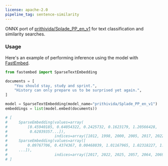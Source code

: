 ```yaml
---
license: apache-2.0
pipeline_tag: sentence-similarity
---
```


ONNX port of [prithivida/Splade_PP_en_v1](https://huggingface.co/prithivida/Splade_PP_en_v1) for text classification and similarity searches.

### Usage

Here's an example of performing inference using the model with [FastEmbed](https://github.com/qdrant/fastembed).

```py
from fastembed import SparseTextEmbedding

documents = [
    "You should stay, study and sprint.",
    "History can only prepare us to be surprised yet again.",
]

model = SparseTextEmbedding(model_name="prithivida/Splade_PP_en_v1")
embeddings = list(model.embed(documents))

# [
#     SparseEmbedding(values=array(
#         [0.45940185, 0.64054322, 0.2425732, 0.1623179, 1.20566428,
#          0.62039357...]),
#                     indices=array([1012, 1998, 2000, 2005, 2017, 2022...])),
#     SparseEmbedding(values=array([
#         0.09767706, 0.4374367, 0.00468039, 1.01167965, 1.02318227, 1.30155718
#     ...]),
#                     indices=array([2017, 2022, 2025, 2057, 2064, 2069...]))
# ]

```